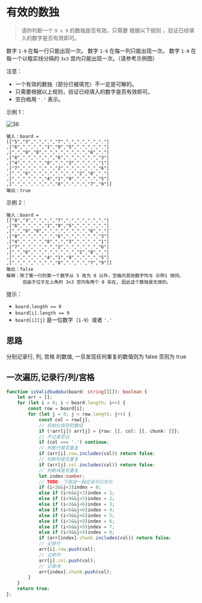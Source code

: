 # 有效的数独

> 请你判断一个 `9 x 9` 的数独是否有效。只需要 根据以下规则 ，验证已经填入的数字是否有效即可。

数字 `1-9` 在每一行只能出现一次。
数字 `1-9` 在每一列只能出现一次。
数字 `1-9` 在每一个以粗实线分隔的 `3x3` 宫内只能出现一次。（请参考示例图）

注意：

- 一个有效的数独（部分已被填充）不一定是可解的。
- 只需要根据以上规则，验证已经填入的数字是否有效即可。
- 空白格用 `'.'` 表示。

示例 1：

![36](/blog/leetCode/36.png)

```
输入：board =
[["5","3",".",".","7",".",".",".","."]
,["6",".",".","1","9","5",".",".","."]
,[".","9","8",".",".",".",".","6","."]
,["8",".",".",".","6",".",".",".","3"]
,["4",".",".","8",".","3",".",".","1"]
,["7",".",".",".","2",".",".",".","6"]
,[".","6",".",".",".",".","2","8","."]
,[".",".",".","4","1","9",".",".","5"]
,[".",".",".",".","8",".",".","7","9"]]
输出：true
```

示例 2：

```
输入：board =
[["8","3",".",".","7",".",".",".","."]
,["6",".",".","1","9","5",".",".","."]
,[".","9","8",".",".",".",".","6","."]`
,["8",".",".",".","6",".",".",".","3"]
,["4",".",".","8",".","3",".",".","1"]
,["7",".",".",".","2",".",".",".","6"]
,[".","6",".",".",".",".","2","8","."]
,[".",".",".","4","1","9",".",".","5"]
,[".",".",".",".","8",".",".","7","9"]]
输出：false
解释：除了第一行的第一个数字从 5 改为 8 以外，空格内其他数字均与 示例1 相同。
      但由于位于左上角的 3x3 宫内有两个 8 存在, 因此这个数独是无效的。
```

提示：

- `board.length == 9`
- `board[i].length == 9`
- `board[i][j]` 是一位数字（`1-9`）或者 `'.'`

## 思路

分别记录行, 列, 宫格 的数值, 一旦发现任何重复的数值则为 false 否则为 true

## 一次遍历,记录行/列/宫格

```TypeScript
function isValidSudoku(board: string[][]): boolean {
    let arr = [];
    for (let i = 0; i < board.length; i++) {
        const row = board[i];
        for (let j = 0; j < row.length; j++) {
            const col = row[j];
            // 初始化保存的数组
            if (!arr[j]) arr[j] = {row: [], col: [], chunk: []};
            // 不记录空白
            if (col === '.') continue;
            // 判断行是否重复
            if (arr[i].row.includes(col)) return false;
            // 判断列是否重复
            if (arr[j].col.includes(col)) return false;
            // 判断块是否重复
            let index:number;
            // TODO: 下面这一段应该可以优化
            if (i<3&&j<3)index = 0;
            else if (i<6&&j<3)index = 1;
            else if (i<9&&j<3)index = 2;
            else if (i<3&&j<6)index = 3;
            else if (i<6&&j<6)index = 4;
            else if (i<9&&j<6)index = 5;
            else if (i<3&&j<9)index = 6;
            else if (i<6&&j<9)index = 7;
            else if (i<9&&j<9)index = 8;
            if (arr[index].chunk.includes(col)) return false;
            // 记录行
            arr[i].row.push(col);
            // 记录列
            arr[j].col.push(col);
            // 记录块
            arr[index].chunk.push(col);
        }
    }
    return true;
};
```
